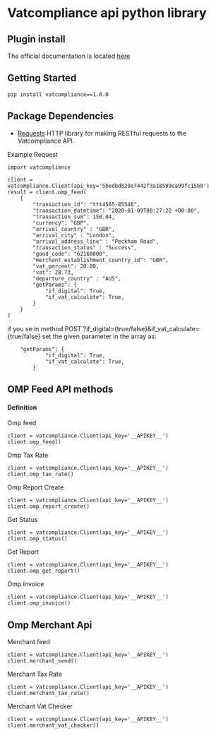 # Vatcompliance api python library

## Plugin install

The official documentation is located [here](https://developers.vatcompliance.co/omp-tax-rate-api/)

## Getting Started
```
pip install vatcompliance==1.0.0
```

## Package Dependencies
* [Requests](https://github.com/kennethreitz/requests) HTTP library for making RESTful requests to the Vatcompliance API.

Example Request
```
import vatcompliance

client = vatcompliance.Client(api_key='5bedbd829e7442f3a18589ca99fc15b0')
result = client.omp_feed(
    {
        "transaction_id": "ttt4565-85546",
        "transaction_datetime": "2020-01-09T08:27:22 +00:00",
        "transaction_sum": 158.04,
        "currency": "GBP",
        "arrival_country" : "GBR",
        "arrival_city" : "London",
        "arrival_address_line" : "Peckham Road",
        "transaction_status" : "Success",
        "good_code": "62160000",
        "merchant_establishment_country_id": "GBR",
        "vat_percent": 20.00,
        "vat": 28.73,
        "departure_country" : "AUS",
        "getParams": {
            "if_digital": True,
            "if_vat_calculate": True,
        }
    }
)
```

if you se in method POST ?if_digital={true/false}&if_vat_calculate={true/false} set the given parameter in the array as:
```
	"getParams": {
            "if_digital": True,
            "if_vat_calculate": True,
        }
```

## OMP Feed API methods

#### Definition

Omp feed
```
client = vatcompliance.Client(api_key='__APIKEY__')
client.omp_feed()
```

Omp Tax Rate

```
client = vatcompliance.Client(api_key='__APIKEY__')
client.omp_tax_rate()
```

Omp Report Create

```
client = vatcompliance.Client(api_key='__APIKEY__')
client.omp_report_create()
```

Get Status
```
client = vatcompliance.Client(api_key='__APIKEY__')
client.omp_status()
```

Get Report

```
client = vatcompliance.Client(api_key='__APIKEY__')
client.omp_get_report()
```

Omp Invoice

```
client = vatcompliance.Client(api_key='__APIKEY__')
client.omp_invoice()
```

## Omp Merchant Api

Merchant feed

```
client = vatcompliance.Client(api_key='__APIKEY__')
client.merchant_send()
```

Merchant Tax Rate

```
client = vatcompliance.Client(api_key='__APIKEY__')
client.merchant_tax_rate()
```

Merchant Vat Checker
```
client = vatcompliance.Client(api_key='__APIKEY__')
client.merchant_vat_checker()
```
